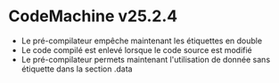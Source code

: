 # CodeMachine v25.2.4

- Le pré-compilateur empêche maintenant les étiquettes en double
- Le code compilé est enlevé lorsque le code source est modifié
- Le pré-compilateur permets maintenant l'utilisation de donnée sans étiquette dans la section .data

